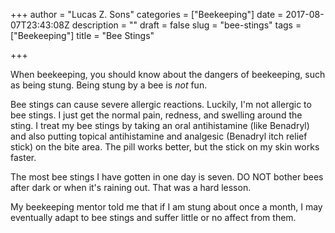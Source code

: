 +++
author = "Lucas Z. Sons"
categories = ["Beekeeping"]
date = 2017-08-07T23:43:08Z
description = ""
draft = false
slug = "bee-stings"
tags = ["Beekeeping"]
title = "Bee Stings"

+++

When beekeeping, you should know about the dangers of beekeeping, such as being stung. Being stung by a bee is *not* fun.

Bee stings can cause severe allergic reactions.  Luckily, I'm not allergic to bee stings.  I just get the normal pain, redness, and swelling around the sting.  I treat my bee stings by taking an oral antihistamine (like Benadryl) and also putting topical antihistamine and analgesic (Benadryl itch relief stick) on the bite area.  The pill works better, but the stick on my skin works faster.

The most bee stings I have gotten in one day is seven.  DO NOT bother bees after dark or when it's raining out.  That was a hard lesson.

My beekeeping mentor told me that if I am stung about once a month, I may eventually adapt to bee stings and suffer little or no affect from them.

